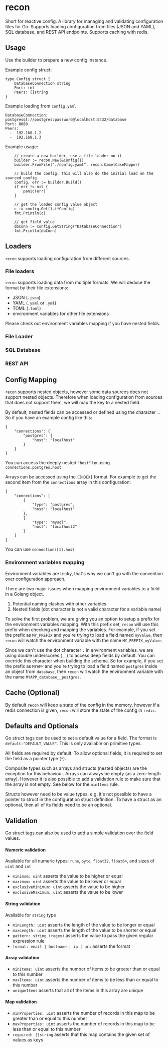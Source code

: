 # recon

Short for reactive config. A library for managing and validating configuration files for Go. Supports loading configuration from files (JSON and YAML), SQL database, and REST API endpoints. Supports caching with redis.

## Usage

Use the builder to prepare a new config instance. 

Example config struct:
```
type Config struct {
    DatabaseConnection string 
    Port: int
    Peers: []string
}
```

Example loading from `config.yaml` 
```
DatabaseConnection: postgresql://postgres:password@localhost:5432/database
Port: 8080
Peers: 
  -  192.168.1.2
  -  192.168.1.3
```

Example usage: 
```
    // create a new builder, use a file loader on it
    builder := recon.New(&Config{})
	builder.FromFile("./config.yaml", recon.CamelCaseMapper)

    // build the config, this will also do the initial load on the sourced config
	config, err := builder.Build()
	if err != nil {
		panic(err)
	}

	// get the loaded config value object
	c := config.Get().(*Config)
    fmt.Println(c)

    // get field value
    dbConn := config.GetString("DatabaseConnection")
    fmt.Println(dbConn)
```

## Loaders

`recon` supports loading configuration from different sources. 

### File loaders

`recon` supports loading data from multiple formats. We will deduce the format by their file extensions:
- JSON (`.json`)
- YAML (`.yaml` or `.yml`)
- TOML (`.toml`)
- environment variables for other file extensions

Please check out environment variables mapping if you have nested fields. 

### File Loader

### SQL Database

### REST API

## Config Mapping

`recon` supports nested objects, however some data sources does not support nested objects. Therefore when loading configuration from sources that does not support them, we will map the key to a nested field.

By default, nested fields can be accessed or defined using the character `.`. So if you have an example config like this: 

```
{
    "connections": {
        "postgres": {
            "host": "localhost"
        }
    }
}
```

You can access the deeply nested `"host"` by using `connections.postgres.host`

Arrays can be accessed using the `[INDEX]` format. For example to get the second item from the `connections` array in this configuration:
```
{
    "connections": [
        {
            "type": "postgres",
            "host": "localhost"
        },
        {
            "type": "mysql",
            "host": "localhost2"
        }
    ]
}
```
You can use `connections[1].host`

### Environment variables mapping

Environment variables are tricky, that's why we can't go with the convention over configuration approach. 

There are two major issues when mapping environment variables to a field in a Golang object. 
1. Potential naming clashes with other variables
2. Nested fields (dot character is not a valid character for a variable name)

To solve the first problem, we are giving you an option to setup a prefix for the environment variables mapping. With this prefix set, `recon` will use this prefix when checking and mapping the variables. For example, if you set the prefix as `MY_PREFIX` and you're trying to load a field named `myValue`, then `recon` will watch the environment variable with the name `MY_PREFIX_myValue`. 

Since we can't use the dot character `.` in environment variables, we are using double underscores (`__`) to access deep fields by default. You can override this character when building the schema. So for example, if you set the prefix as `MYAPP` and you're trying to load a field named `postgres` inside an object from `database`, then `recon` will watch the environment variable with the name `MYAPP_database__postgres`. 

## Cache (Optional)

By default `recon` will keep a state of the config in the memory, however if a redis connection is given, `recon` will store the state of the config in `redis`.

## Defaults and Optionals

Go struct tags can be used to set a default value for a field. The format is `default:"DEFAULT_VALUE"`. This is only available on primitive types.

All fields are required by default. To allow optional fields, it is required to set the field as a pointer type (`*`).

Composite types such as arrays and structs (nested objects) are the exception for this behaviour. Arrays can always be empty (as a zero-length array). However it is also possible to add a validation rule to make sure that the array is not empty. See below for the `minItems` rule. 

Structs however need to be value types, e.g. it's not possible to have a pointer to struct in the configuration struct definition. To have a struct as an optional, then all of its fields need to be an optional.

## Validation

Go struct tags can also be used to add a simple validation over the field values. 

#### Numeric validation

Available for all numeric types: `rune`, `byte`, `float32`, `float64`, and sizes of `uint` and `int`
- `minimum: uint` asserts the value to be higher or equal 
- `maximum: uint` asserts the value to be lower or equal
- `exclusiveMinimum: uint` asserts the value to be higher
- `exclusiveMaximum: uint` asserts the value to be lower

#### String validation

Available for `string` type
- `minLength: uint` asserts the length of the value to be longer or equal
- `maxLength: uint` asserts the length of the value to be shorter or equal
- `pattern: string (regex)` asserts the value to pass the given regular expression rule
- `format: email | hostname | ip | uri` asserts the format

#### Array validation
- `minItems: uint` asserts the number of items to be greater than or equal to this number
- `maxItems: uint` asserts the number of items to be less than or equal to this number
- `uniqueItems` asserts that all of the items in this array are unique

#### Map validation
- `minProperties: uint` asserts the number of records in this map to be greater than or equal to this number 
- `maxProperties: uint` asserts the number of records in this map to be less than or equal to this number 
- `required: []string` asserts that this map contains the given set of values as keys